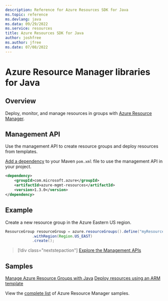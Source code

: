 ```yaml
---
description: Reference for Azure Resources SDK for Java
ms.topic: reference
ms.devlang: java
ms.data: 09/29/2022
ms.service: resources
title: Azure Resources SDK for Java
author: joshfree
ms.author: jfree
ms.date: 07/08/2022
---
```

# Azure Resource Manager libraries for Java

## Overview

Deploy, monitor, and manage resources in groups with [Azure Resource Manager](https://docs.microsoft.com/azure/azure-resource-manager/resource-group-overview).

## Management API

Use the management API to create resource groups and deploy resources from templates.

[Add a dependency](https://maven.apache.org/guides/getting-started/index.html#How_do_I_use_external_dependencies) to your Maven `pom.xml` file to use the management API in your project.


```XML
<dependency>
    <groupId>com.microsoft.azure</groupId>
    <artifactId>azure-mgmt-resources</artifactId>
    <version>1.3.0</version>
</dependency>
```

## Example

Create a new resource group in the Azure Eastern US region.

```java
ResourceGroup resourceGroup = azure.resourceGroups().define("myResourceGroup")
            .withRegion(Region.US_EAST)
            .create();
```

> [!div class="nextstepaction"]
> [Explore the Management APIs](/java/api/overview/azure/resources/management)

## Samples

[Manage Azure Resource Groups with Java][1] 
[Deploy resources using an ARM template][2]

[1]: https://github.com/Azure-Samples/resources-java-manage-resource-group
[2]: https://github.com/Azure-Samples/resources-java-deploy-using-arm-template

View the [complete list](https://azure.microsoft.com/resources/samples/?platform=java&term=resource) of Azure Resource Manager samples.